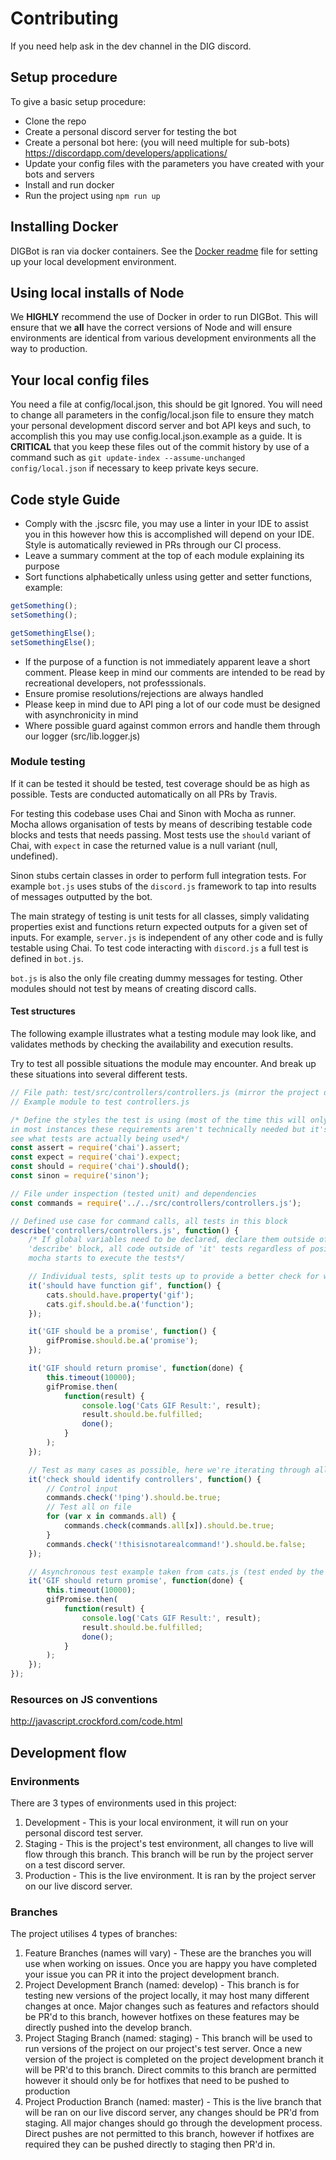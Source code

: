 # Contributing
If you need help ask in the dev channel in the DIG discord.

## Setup procedure
To give a basic setup procedure:
-   Clone the repo
-   Create a personal discord server for testing the bot
-   Create a personal bot here: (you will need multiple for sub-bots) <https://discordapp.com/developers/applications/>
-   Update your config files with the parameters you have created with your bots and servers
-   Install and run docker
-   Run the project using `npm run up`

## Installing Docker

DIGBot is ran via docker containers. See the [Docker readme](docker/README.md) file for setting up your local development environment.

## Using local installs of Node

We **HIGHLY** recommend the use of Docker in order to run DIGBot. This will ensure that we **all** have the correct versions of Node and will ensure environments are identical from various development environments all the way to production.

## Your local config files

You need a file at config/local.json, this should be git Ignored. You will need to change all parameters in the config/local.json file to ensure they match your personal development discord server and bot API keys and such, to accomplish this you may use config.local.json.example as a guide. It is **CRITICAL** that you keep these files out of the commit history by use of a command such as `git update-index --assume-unchanged config/local.json` if necessary to keep private keys secure.

## Code style Guide

-   Comply with the .jscsrc file, you may use a linter in your IDE to assist you in this however how this is accomplished will depend on your IDE. Style is automatically reviewed in PRs through our CI process.
-   Leave a summary comment at the top of each module explaining its purpose
-   Sort functions alphabetically unless using getter and setter functions, example:
```js
getSomething();
setSomething();

getSomethingElse();
setSomethingElse();
```
-   If the purpose of a function is not immediately apparent leave a short comment. Please keep in mind our comments are intended to be read by recreational developers, not professsionals.
-   Ensure promise resolutions/rejections are always handled
-   Please keep in mind due to API ping a lot of our code must be designed with asynchronicity in mind
-   Where possible guard against common errors and handle them through our logger (src/lib.logger.js)

### Module testing

If it can be tested it should be tested, test coverage should be as high as possible. Tests are conducted automatically on all PRs by Travis.

For testing this codebase uses Chai and Sinon with Mocha as runner. Mocha
allows organisation of tests by means of describing testable code blocks and
tests that needs passing. Most tests use the `should` variant of Chai, with
`expect` in case the returned value is a null variant (null, undefined).

Sinon stubs certain classes in order to perform full integration tests. For
example `bot.js` uses stubs of the `discord.js` framework to tap into results
of messages outputted by the bot.

The main strategy of testing is unit tests for all classes, simply validating
properties exist and functions return expected outputs for a given set of
inputs. For example, `server.js` is independent of any other code and is fully
testable using Chai. To test code interacting with `discord.js` a full test is
defined in `bot.js`.

`bot.js` is also the only file creating dummy messages for testing. Other
modules should not test by means of creating discord calls.

#### Test structures

The following example illustrates what a testing module may look like, and validates
methods by checking the availability and execution results.

Try to test all possible situations the module may encounter. And break up these situations into
several different tests.

```js
// File path: test/src/controllers/controllers.js (mirror the project directory, test folder = project folder)
// Example module to test controllers.js

/* Define the styles the test is using (most of the time this will only be 'should'),
in most instances these requirements aren't technically needed but it's useful to
see what tests are actually being used*/
const assert = require('chai').assert;
const expect = require('chai').expect;
const should = require('chai').should();
const sinon = require('sinon');

// File under inspection (tested unit) and dependencies
const commands = require('../../src/controllers/controllers.js');

// Defined use case for command calls, all tests in this block
describe('controllers/controllers.js', function() {
    /* If global variables need to be declared, declare them outside of the 'it' tests, but inside of the
    'describe' block, all code outside of 'it' tests regardless of positioning in the module will run before
    mocha starts to execute the tests*/

    // Individual tests, split tests up to provide a better check for where problems lie
    it('should have function gif', function() {
        cats.should.have.property('gif');
        cats.gif.should.be.a('function');
    });

    it('GIF should be a promise', function() {
        gifPromise.should.be.a('promise');
    });

    it('GIF should return promise', function(done) {
        this.timeout(10000);
        gifPromise.then(
            function(result) {
                console.log('Cats GIF Result:', result);
                result.should.be.fulfilled;
                done();
            }
        );
    });

    // Test as many cases as possible, here we're iterating through all possibilities
    it('check should identify controllers', function() {
        // Control input
        commands.check('!ping').should.be.true;
        // Test all on file
        for (var x in commands.all) {
            commands.check(commands.all[x]).should.be.true;
        }
        commands.check('!thisisnotarealcommand!').should.be.false;
    });

    // Asynchronous test example taken from cats.js (test ended by the callback: done)
    it('GIF should return promise', function(done) {
        this.timeout(10000);
        gifPromise.then(
            function(result) {
                console.log('Cats GIF Result:', result);
                result.should.be.fulfilled;
                done();
            }
        );
    });
});
```

### Resources on JS conventions

<http://javascript.crockford.com/code.html>

## Development flow

### Environments

There are 3 types of environments used in this project:
1. Development - This is your local environment, it will run on your personal discord test server.
2. Staging - This is the project's test environment, all changes to live will flow through this branch. This branch will be run by the project server on a test discord server.
3. Production - This is the live environment. It is ran by the project server on our live discord server.

### Branches

The project utilises 4 types of branches:
1. Feature Branches (names will vary) - These are the branches you will use when working on issues. Once you are happy you have completed your issue you can PR it into the project development branch.
2. Project Development Branch (named: develop) - This branch is for testing new versions of the project locally, it may host many different changes at once. Major changes such as features and refactors should be PR'd to this branch, however hotfixes on these features may be directly pushed into the develop branch.
3. Project Staging Branch (named: staging) - This branch will be used to run versions of the project on our project's test server. Once a new version of the project is completed on the project development branch it will be PR'd to this branch. Direct commits to this branch are permitted however it should only be for hotfixes that need to be pushed to production
4. Project Production Branch (named: master) - This is the live branch that will be ran on our live discord server, any changes should be PR'd from staging. All major changes should go through the development process. Direct pushes are not permitted to this branch, however if hotfixes are required they can be pushed directly to staging then PR'd in.
